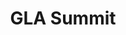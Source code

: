 ---
title: "GLA Summit"
externalUrl: https://www.glasummit.org/
summary: "A 24-hour, Online, Global LabVIEW Conference for LabVIEW developers and Architects (certified or self-proclaimed) from around the world to network and participate in an inclusive, all-digital, free event."
showSummary: true
showAuthor: false
showEdit: false
showWordCount: false
showHeadingAnchors: false
sharingLinks: false
showZenMode: false
showPagination: false
showRelatedContent: false
categories:
 - "Engage with Peers"
tags:
 - "Conference"
 - "Online"
 - "Community"
---